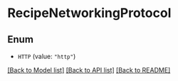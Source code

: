# RecipeNetworkingProtocol

## Enum


* `HTTP` (value: `"http"`)


[[Back to Model list]](../README.md#documentation-for-models) [[Back to API list]](../README.md#documentation-for-api-endpoints) [[Back to README]](../README.md)


